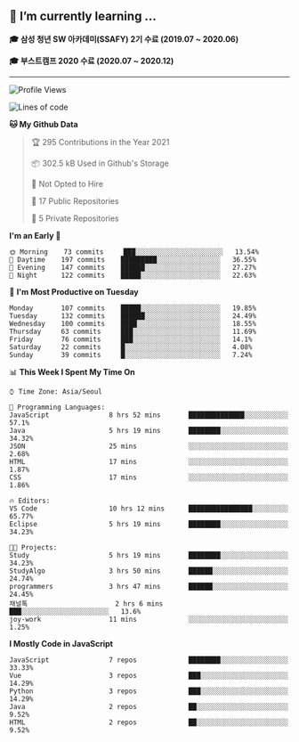 ## 🌱 I’m currently learning ...

**🎓 삼성 청년 SW 아카데미(SSAFY) 2기 수료 (2019.07 ~ 2020.06)**

**🎓 부스트캠프 2020 수료 (2020.07 ~ 2020.12)**
 
-----

<!--START_SECTION:waka-->
![Profile Views](http://img.shields.io/badge/Profile%20Views-4-blue)

![Lines of code](https://img.shields.io/badge/From%20Hello%20World%20I%27ve%20Written-2.9%20million%20lines%20of%20code-blue)

**🐱 My Github Data** 

> 🏆 295 Contributions in the Year 2021
 > 
> 📦 302.5 kB Used in Github's Storage 
 > 
> 🚫 Not Opted to Hire
 > 
> 📜 17 Public Repositories 
 > 
> 🔑 5 Private Repositories  
 > 
**I'm an Early 🐤** 

```text
🌞 Morning    73 commits     ███░░░░░░░░░░░░░░░░░░░░░░   13.54% 
🌆 Daytime    197 commits    █████████░░░░░░░░░░░░░░░░   36.55% 
🌃 Evening    147 commits    ██████░░░░░░░░░░░░░░░░░░░   27.27% 
🌙 Night      122 commits    █████░░░░░░░░░░░░░░░░░░░░   22.63%

```
📅 **I'm Most Productive on Tuesday** 

```text
Monday       107 commits    █████░░░░░░░░░░░░░░░░░░░░   19.85% 
Tuesday      132 commits    ██████░░░░░░░░░░░░░░░░░░░   24.49% 
Wednesday    100 commits    ████░░░░░░░░░░░░░░░░░░░░░   18.55% 
Thursday     63 commits     ███░░░░░░░░░░░░░░░░░░░░░░   11.69% 
Friday       76 commits     ███░░░░░░░░░░░░░░░░░░░░░░   14.1% 
Saturday     22 commits     █░░░░░░░░░░░░░░░░░░░░░░░░   4.08% 
Sunday       39 commits     █░░░░░░░░░░░░░░░░░░░░░░░░   7.24%

```


📊 **This Week I Spent My Time On** 

```text
⌚︎ Time Zone: Asia/Seoul

💬 Programming Languages: 
JavaScript               8 hrs 52 mins       ██████████████░░░░░░░░░░░   57.1% 
Java                     5 hrs 19 mins       ████████░░░░░░░░░░░░░░░░░   34.32% 
JSON                     25 mins             ░░░░░░░░░░░░░░░░░░░░░░░░░   2.68% 
HTML                     17 mins             ░░░░░░░░░░░░░░░░░░░░░░░░░   1.87% 
CSS                      17 mins             ░░░░░░░░░░░░░░░░░░░░░░░░░   1.86%

🔥 Editors: 
VS Code                  10 hrs 12 mins      ████████████████░░░░░░░░░   65.77% 
Eclipse                  5 hrs 19 mins       ████████░░░░░░░░░░░░░░░░░   34.23%

🐱‍💻 Projects: 
Study                    5 hrs 19 mins       ████████░░░░░░░░░░░░░░░░░   34.23% 
StudyAlgo                3 hrs 50 mins       ██████░░░░░░░░░░░░░░░░░░░   24.74% 
programmers              3 hrs 47 mins       ██████░░░░░░░░░░░░░░░░░░░   24.45% 
채널톡                      2 hrs 6 mins        ███░░░░░░░░░░░░░░░░░░░░░░   13.6% 
joy-work                 11 mins             ░░░░░░░░░░░░░░░░░░░░░░░░░   1.25%

```

**I Mostly Code in JavaScript** 

```text
JavaScript               7 repos             ████████░░░░░░░░░░░░░░░░░   33.33% 
Vue                      3 repos             ███░░░░░░░░░░░░░░░░░░░░░░   14.29% 
Python                   3 repos             ███░░░░░░░░░░░░░░░░░░░░░░   14.29% 
Java                     2 repos             ██░░░░░░░░░░░░░░░░░░░░░░░   9.52% 
HTML                     2 repos             ██░░░░░░░░░░░░░░░░░░░░░░░   9.52%

```



<!--END_SECTION:waka-->
